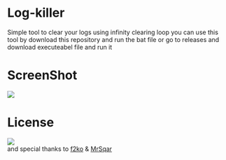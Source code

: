 # Log-killer
Simple tool to clear your logs using infinity clearing loop
you can use this tool by download this repository and run the bat file
or go to releases and download executeabel file and run it
# ScreenShot
<img src="https://github.com/Rizer0/Log-killer/blob/master/screenshot.png"/>

# License 
<a href="http://www.wtfpl.net/"><img src="https://github.com/Rizer0/Log-killer/blob/master/license.png"/></a><br>
and special thanks to <a href="http://www.f2ko.de">f2ko</a> & <a href="https://github.com/mrSqar-Ye">MrSqar</a>
